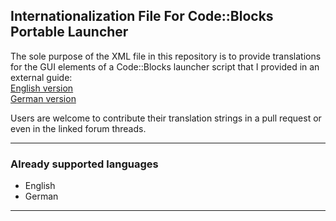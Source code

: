 ## **Internationalization File For Code::Blocks Portable Launcher**  

The sole purpose of the XML file in this repository is to provide translations for the GUI elements of a Code::Blocks launcher script that I provided in an external guide:  
[English version](https://administrator.de/en/codeblocks-portable-with-mingw-32-and-64-bit-on-windows-8746519955.html)  
[German version](https://administrator.de/tutorial/codeblocks-portable-mit-mingw-32-und-64-bit-unter-windows-12183097108.html)

Users are welcome to contribute their translation strings in a pull request or even in the linked forum threads.  

----

### **Already supported languages**  

- English  
- German  

----
